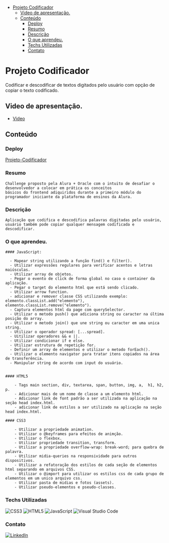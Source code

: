 - [Projeto Codificador](#projeto-codificador)
  - [Video de apresentação.](#video-de-apresentação)
  - [Conteúdo](#conteúdo)
    - [Deploy](#deploy)
    - [Resumo](#resumo)
    - [Descrição](#descrição)
    - [O que aprendeu.](#o-que-aprendeu)
    - [Techs Utilizadas](#techs-utilizadas)
    - [Contato](#contato)

# Projeto Codificador

Codificar e descodificar de textos digitados
pelo usuário com opção de copiar o texto codificado.

## Video de apresentação.

- [Video](./assets/VID_20230103_162500.mp4)

## Conteúdo

### Deploy

[Projeto-Codificador](https://josecarlos-filho.github.io/Challenge-Criptografia/)

### Resumo

    Challenge proposto pela Alura + Oracle com o intuito de desafiar o desenvolvedor a colocar em prática os conceitos
    básicos do frontend adiquiridos durante a primeiro módulo do programador iniciante da plataforma de ensinos da Alura.

### Descrição

    Aplicação que codifica e descodifica palavras digitadas pelo usuário, usuário também pode copiar qualquer mensagem codificada e descodificar.

### O que aprendeu.

    #### JavaScript:

      - Mapear string utilizando a função find() e filter().
      - Utilizar expressões regulares para verificar acentos e letras maiúsculas.
      - Utilizar array de objetos.
      - Pegar o evento de click de forma global no caso o container da aplicação.
      - Pegar o target do elemento html que está sendo clicado.
      - Utilizar arrow function.
      - adicionar e remover classe CSS utilizando exemplo: elemento.classList.add("elemento"), elemento.classList.remove("elemento").
      - Captura elementos html da page com querySelector.
      - Utilizar o metodo push() que adiciona string ou caracter na última posição do array.
      - Utilizar o metodo join() que une string ou caracter em uma unica string.
      - Utilizar o operador spread: [...spread].
      - Uitilizar operadores && e ||.
      - Utilizar condicionar if e else.
      - Utilizar estrutura de repetição for.
      - Definir um array de elementos e utilizar o metodo forEach().
      - Utilizar o elemento navigator para tratar itens copiados na área de transferência.
      - Manipular string de acordo com input do usuário.


    #### HTML5

        - Tags main section, div, textarea, span, button, img, a,  h1, h2, p.
        - Adicionar mais de um nome de classe a um elemento html.
        - Adicionar link de font padrão a ser utilizada na aplicação na seção head index.html.
        - adicionar link de estilos a ser utilizado na aplicação na seção head index.html.

    #### CSS3

        - Utilizar a propriedade animation.
        - Utilizar o @keyframes para efeitos de animção.
        - Utilizar o flexbox.
        - Utilizar propriedade transition, transform.
        - Utilizar a propriedade overflow-wrap: break-word; para quebra de palavra.
        - Utilizar midia-queries na responsividade para outros dispositivos.
        - Utilizar a refatoração dos estilos de cada seção de elementos html separando em arquivos CSS.
        - Utilizar o @import para utilizar os estilos css de cada grupo de elementos em um unico arquivo css.
        - Utilizar pasta de midias e fotos (assets).
        - Utilizar pseudo-elementos e pseudo-classes.

### Techs Utilizadas

![CSS3](https://img.shields.io/badge/css3-%231572B6.svg?style=for-the-badge&logo=css3&logoColor=white)
![HTML5](https://img.shields.io/badge/html5-%23E34F26.svg?style=for-the-badge&logo=html5&logoColor=white)
![JavaScript](https://img.shields.io/badge/javascript-%23323330.svg?style=for-the-badge&logo=javascript&logoColor=%23F7DF1E)
![Visual Studio Code](https://img.shields.io/badge/Visual%20Studio%20Code-0078d7.svg?style=for-the-badge&logo=visual-studio-code&logoColor=white)

### Contato

<a href="https://www.linkedin.com/in/jose-carlos-front-end/">![LinkedIn](https://img.shields.io/badge/linkedin-%230077B5.svg?style=for-the-badge&logo=linkedin&logoColor=white)</a>
